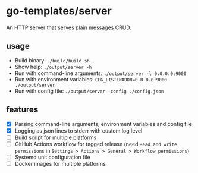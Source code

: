 # go-templates/server
An HTTP server that serves plain messages CRUD.

## usage
* Build binary: `./build/build.sh .`
* Show help: `./output/server -h`
* Run with command-line arguments: `./output/server -l 0.0.0.0:9000`
* Run with environment variables: `CFG_LISTENADDR=0.0.0.0:9000 ./output/server`
* Run with config file: `./output/server -config ./config.json`

## features
* [x] Parsing command-line arguments, environment variables and config file
* [x] Logging as json lines to stderr with custom log level
* [ ] Build script for multiple platforms
* [ ] GitHub Actions workflow for tagged release (need `Read and write permissions` in `Settings > Actions > General > Workflow permissions`)
* [ ] Systemd unit configuration file
* [ ] Docker images for multiple platforms
